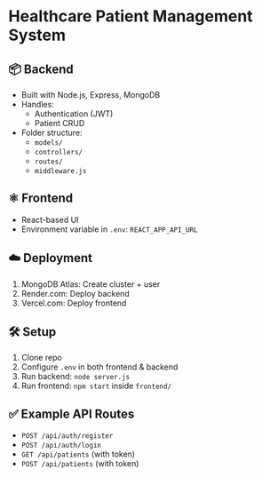 # Healthcare Patient Management System

## 📦 Backend

- Built with Node.js, Express, MongoDB
- Handles:
  - Authentication (JWT)
  - Patient CRUD
- Folder structure:
  - `models/`
  - `controllers/`
  - `routes/`
  - `middleware.js`

## ⚛️ Frontend

- React-based UI
- Environment variable in `.env`: `REACT_APP_API_URL`

## ☁️ Deployment

1. MongoDB Atlas: Create cluster + user
2. Render.com: Deploy backend
3. Vercel.com: Deploy frontend

## 🛠️ Setup

1. Clone repo
2. Configure `.env` in both frontend & backend
3. Run backend: `node server.js`
4. Run frontend: `npm start` inside `frontend/`

## ✅ Example API Routes

- `POST /api/auth/register`
- `POST /api/auth/login`
- `GET /api/patients` (with token)
- `POST /api/patients` (with token)
